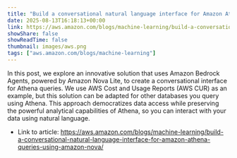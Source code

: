 ```yaml
---
title: "Build a conversational natural language interface for Amazon Athena queries using Amazon Nova"
date: 2025-08-13T16:18:13+00:00
link: https://aws.amazon.com/blogs/machine-learning/build-a-conversational-natural-language-interface-for-amazon-athena-queries-using-amazon-nova/
showShare: false
showReadTime: false
thumbnail: images/aws.png
tags: ["aws.amazon.com/blogs/machine-learning"]
---
```

In this post, we explore an innovative solution that uses Amazon Bedrock Agents, powered by Amazon Nova Lite, to create a conversational interface for Athena queries. We use AWS Cost and Usage Reports (AWS CUR) as an example, but this solution can be adapted for other databases you query using Athena. This approach democratizes data access while preserving the powerful analytical capabilities of Athena, so you can interact with your data using natural language.

- Link to article: https://aws.amazon.com/blogs/machine-learning/build-a-conversational-natural-language-interface-for-amazon-athena-queries-using-amazon-nova/
